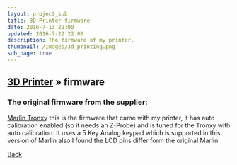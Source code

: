 ```yaml
---
layout: project_sub
title: 3D Printer firmware
date: 2016-7-13 22:00
updated: 2016-7-22 22:00
description: The firmware of my printer.
thumbnail: /images/3d_printing.png
sub_page: true
---
```

## [3D Printer](3d_printer.html) &raquo; firmware

### The original firmware from the supplier:

[Marlin Tronxy](https://github.com/erikkallen/Marlin_tronxy) this is the firmware that came with my printer, it has auto calibration enabled (so it needs an Z-Probe) and is tuned for the Tronxy with auto calibration. It uses a 5 Key Analog keypad which is supported in this version of Marlin also I found the LCD pins differ form the original Marlin.


[Back](3d_printer.html)
